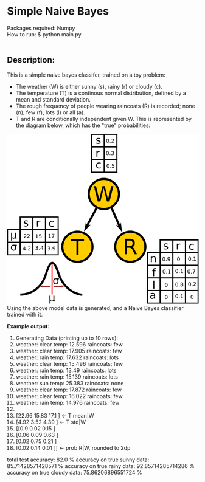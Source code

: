 # Simple Naive Bayes

Packages required: Numpy <br>
How to run: $ python main.py <br>
<br>
## Description:<br>

This is a simple naive bayes classifer, trained on a toy problem: <br>
* The weather (W) is either sunny (s), rainy (r) or cloudy (c).
* The temperature (T) is a continous normal distribution, defined by a mean and standard deviation.
* The rough frequency of people wearing raincoats (R) is recorded; none (n), few (f), lots (l) or all (a).
* T and R are conditionally independent given W.
This is represented by the diagram below, which has the "true" probabilities: <br>

<img src="https://github.com/GiottoFrean/Small-Python-Projects/blob/main/NaiveBayes/PGM.png" alt="PGM" width="600"/>

<br>
Using the above model data is generated, and a Naive Bayes classifier trained with it.<br>

**Example output:** <br>

1. Generating Data (printing up to 10 rows):
2. weather: clear      temp: 12.596     raincoats: few
3. weather: clear      temp: 17.905     raincoats: few
4. weather: rain       temp: 17.632     raincoats: lots
5. weather: clear      temp: 15.496     raincoats: few
6. weather: rain       temp: 13.49      raincoats: lots
7. weather: rain       temp: 15.139     raincoats: lots
8. weather: sun        temp: 25.383     raincoats: none
9. weather: clear      temp: 17.872     raincoats: few
10. weather: clear      temp: 16.022     raincoats: few
11. weather: rain       temp: 14.976     raincoats: few
12. 
13. \[22.96 15.83 17.1 \]   <- T mean|W
14. \[4.92 3.52 4.39 \]   <- T std|W
15. \[\[0.9  0.02 0.15 \]
16. \[0.06 0.09 0.63 \]
17. \[0.02 0.75 0.21 \]
18. \[0.02 0.14 0.01 \]\]   <- prob R|W, rounded to 2dp

total test accuracy: 82.0 %
accuracy on true sunny data: 85.71428571428571 %
accuracy on true rainy data: 92.85714285714286 %
accuracy on true cloudy data: 75.86206896551724 %
